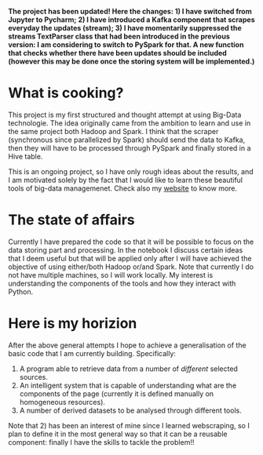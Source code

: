 **The project has been updated! Here the changes: 1) I have switched from Jupyter to Pycharm; 2) I have introduced a Kafka component that scrapes everyday the updates (stream); 3) I have momentarily suppressed the streams TextParser class that had been introduced in the previous version: I am considering to switch to PySpark for that. A new function that checks whether there have been updates should be included (however this may be done once the storing system will be implemented.)**

# What is cooking?

This project is my first structured and thought attempt at using Big-Data technologie. The idea originally came from the ambition to learn and use in the same project both Hadoop and Spark. I think that the scraper (synchronous since parallelized by Spark) should send the data to Kafka, then they will have to be processed through PySpark and finally stored in a Hive table.

This is an ongoing project, so I have only rough ideas about the results, and I am motivated solely by the fact that I would like to learn these beautiful tools of big-data managemenet. Check also my [website](https://gabriele-donato.github.io/gabrieledonato/jekyll/update/2024/07/22/Updates.html) to know more.

# The state of affairs

Currently I have prepared the code so that it will be possible to focus on the data storing part and processing. In the notebook I discuss certain ideas that I deem useful but that will be applied only after I will have achieved the objective of using either/both Hadoop or/and Spark. Note that currently I do not have multiple machines, so I will work locally. My interest is understanding the components of the tools and how they interact with Python.

# Here is my horizion 

After the above general attempts I hope to achieve a generalisation of the basic code that I am currently building. Specifically:

1) A program able to retrieve data from a number of _different_ selected sources.
2) An intelligent system that is capable of understanding what are the components of the page (currently it is defined manually on homogeneous resources).
3) A number of derived datasets to be analysed through different tools.

Note that 2) has been an interest of mine since I learned webscraping, so I plan to define it in the most general way so that it can be a reusable component: finally I have the skills to tackle the problem!!


